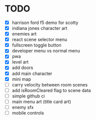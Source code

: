 # TODO

- [x] harrison ford f5 demo for scotty
- [x] indiana jones character art
- [x] enemies art
- [x] react scene selector menu
- [x] fullscreen toggle button
- [x] developer menu vs normal menu
- [x] pwa
- [x] level art
- [x] add doors
- [x] add main character
- [x] mini map
- [ ] carry velocity between room scenes
- [ ] add isRoomCleared flag to scene data
- [ ] simple github ci
- [ ] main menu art (title card art)
- [ ] enemy sfx
- [ ] mobile controls
